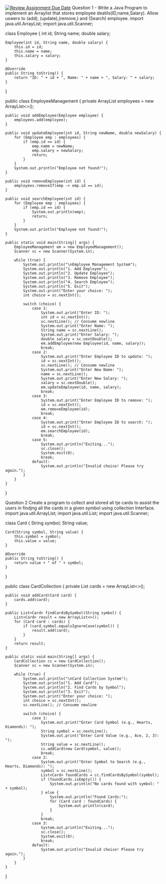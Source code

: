 [![Review Assignment Due Date](https://classroom.github.com/assets/deadline-readme-button-22041afd0340ce965d47ae6ef1cefeee28c7c493a6346c4f15d667ab976d596c.svg)](https://classroom.github.com/a/vOYIK_Kq)
Question 1 - Write a Java Program to implement an Arraylist that stores employee deatils(ID,name,Salary). Allow uswers to (add), (update),(remove,) and (Search) employee.
import java.util.ArrayList;
import java.util.Scanner;

class Employee {
    int id;
    String name;
    double salary;

    Employee(int id, String name, double salary) {
        this.id = id;
        this.name = name;
        this.salary = salary;
    }

    @Override
    public String toString() {
        return "ID: " + id + ", Name: " + name + ", Salary: " + salary;
    }
}

public class EmployeeManagement {
    private ArrayList<Employee> employees = new ArrayList<>();

    public void addEmployee(Employee employee) {
        employees.add(employee);
    }

    public void updateEmployee(int id, String newName, double newSalary) {
        for (Employee emp : employees) {
            if (emp.id == id) {
                emp.name = newName;
                emp.salary = newSalary;
                return;
            }
        }
        System.out.println("Employee not found!");
    }

    public void removeEmployee(int id) {
        employees.removeIf(emp -> emp.id == id);
    }

    public void searchEmployee(int id) {
        for (Employee emp : employees) {
            if (emp.id == id) {
                System.out.println(emp);
                return;
            }
        }
        System.out.println("Employee not found!");
    }

    public static void main(String[] args) {
        EmployeeManagement em = new EmployeeManagement();
        Scanner sc = new Scanner(System.in);

        while (true) {
            System.out.println("\nEmployee Management System");
            System.out.println("1. Add Employee");
            System.out.println("2. Update Employee");
            System.out.println("3. Remove Employee");
            System.out.println("4. Search Employee");
            System.out.println("5. Exit");
            System.out.print("Enter your choice: ");
            int choice = sc.nextInt();

            switch (choice) {
                case 1:
                    System.out.print("Enter ID: ");
                    int id = sc.nextInt();
                    sc.nextLine(); // Consume newline
                    System.out.print("Enter Name: ");
                    String name = sc.nextLine();
                    System.out.print("Enter Salary: ");
                    double salary = sc.nextDouble();
                    em.addEmployee(new Employee(id, name, salary));
                    break;
                case 2:
                    System.out.print("Enter Employee ID to update: ");
                    id = sc.nextInt();
                    sc.nextLine(); // Consume newline
                    System.out.print("Enter New Name: ");
                    name = sc.nextLine();
                    System.out.print("Enter New Salary: ");
                    salary = sc.nextDouble();
                    em.updateEmployee(id, name, salary);
                    break;
                case 3:
                    System.out.print("Enter Employee ID to remove: ");
                    id = sc.nextInt();
                    em.removeEmployee(id);
                    break;
                case 4:
                    System.out.print("Enter Employee ID to search: ");
                    id = sc.nextInt();
                    em.searchEmployee(id);
                    break;
                case 5:
                    System.out.println("Exiting...");
                    sc.close();
                    System.exit(0);
                    break;
                default:
                    System.out.println("Invalid choice! Please try again.");
            }
        }
    }
}


Question 2 Create a program to collect and stored all tje cards to assist the users in findjng all the cards in a given symbol using collection Interface.
import java.util.ArrayList;
import java.util.List;
import java.util.Scanner;

class Card {
    String symbol;
    String value;

    Card(String symbol, String value) {
        this.symbol = symbol;
        this.value = value;
    }

    @Override
    public String toString() {
        return value + " of " + symbol;
    }
}

public class CardCollection {
    private List<Card> cards = new ArrayList<>();

    public void addCard(Card card) {
        cards.add(card);
    }

    public List<Card> findCardsBySymbol(String symbol) {
        List<Card> result = new ArrayList<>();
        for (Card card : cards) {
            if (card.symbol.equalsIgnoreCase(symbol)) {
                result.add(card);
            }
        }
        return result;
    }

    public static void main(String[] args) {
        CardCollection cc = new CardCollection();
        Scanner sc = new Scanner(System.in);

        while (true) {
            System.out.println("\nCard Collection System");
            System.out.println("1. Add Card");
            System.out.println("2. Find Cards by Symbol");
            System.out.println("3. Exit");
            System.out.print("Enter your choice: ");
            int choice = sc.nextInt();
            sc.nextLine(); // Consume newline

            switch (choice) {
                case 1:
                    System.out.print("Enter Card Symbol (e.g., Hearts, Diamonds): ");
                    String symbol = sc.nextLine();
                    System.out.print("Enter Card Value (e.g., Ace, 2, 3): ");
                    String value = sc.nextLine();
                    cc.addCard(new Card(symbol, value));
                    break;
                case 2:
                    System.out.print("Enter Symbol to Search (e.g., Hearts, Diamonds): ");
                    symbol = sc.nextLine();
                    List<Card> foundCards = cc.findCardsBySymbol(symbol);
                    if (foundCards.isEmpty()) {
                        System.out.println("No cards found with symbol: " + symbol);
                    } else {
                        System.out.println("Found Cards:");
                        for (Card card : foundCards) {
                            System.out.println(card);
                        }
                    }
                    break;
                case 3:
                    System.out.println("Exiting...");
                    sc.close();
                    System.exit(0);
                    break;
                default:
                    System.out.println("Invalid choice! Please try again.");
            }
        }
    }
}
